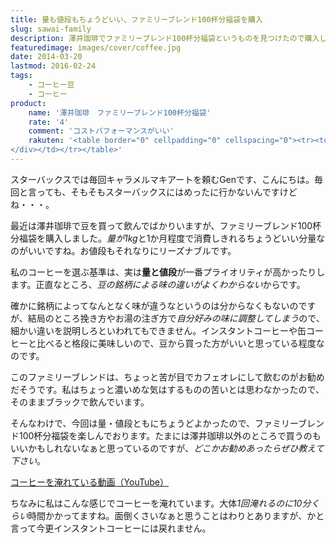 ```yaml
---
title: 量も値段もちょうどいい、ファミリーブレンド100杯分福袋を購入
slug: sawai-family
description: 澤井珈琲でファミリーブレンド100杯分福袋というものを見つけたので購入しました。豆の量が1kgとちょうどよく、値段もお手頃だったので選びました。カフェオレにするのがオススメだそうですが、そのままブラックで飲んでも充分おいしいです。
featuredimage: images/cover/coffee.jpg
date: 2014-03-20
lastmod: 2016-02-24
tags: 
    - コーヒー豆
    - コーヒー
product:
    name: '澤井珈琲　ファミリーブレンド100杯分福袋'
    rate: '4'
    comment: 'コストパフォーマンスがいい'
    rakuten: '<table border="0" cellpadding="0" cellspacing="0"><tr><td valign="top"><div style="border:1px solid;margin:0px;padding:6px 0px;width:320px;text-align:center;float:left"><a href="https://hb.afl.rakuten.co.jp/hgc/11be2770.9eec789a.11be2771.029f4a42/?pc=http%3a%2f%2fitem.rakuten.co.jp%2fsawaicoffee-tea%2ffamilybled%2f%3fscid%3daf_link_tbl&m=http%3a%2f%2fm.rakuten.co.jp%2fsawaicoffee-tea%2fn%2ffamilybled" target="_blank"><img src="https://hbb.afl.rakuten.co.jp/hgb/?pc=http%3a%2f%2fthumbnail.image.rakuten.co.jp%2f%400_mall%2fsawaicoffee-tea%2fcabinet%2fmail%2ffamily_shu03.jpg%3f_ex%3d300x300&m=http%3a%2f%2fthumbnail.image.rakuten.co.jp%2f%400_mall%2fsawaicoffee-tea%2fcabinet%2fmail%2ffamily_shu03.jpg%3f_ex%3d80x80" alt="【澤井珈琲】　送料無料　超赤字価格　ファミリーブレンド100杯分福袋" border="0" style="margin:0px;padding:0px"></a><p style="font-size:12px;line-height:1.4em;text-align:left;margin:0px;padding:2px 6px"><a href="https://hb.afl.rakuten.co.jp/hgc/11be2770.9eec789a.11be2771.029f4a42/?pc=http%3a%2f%2fitem.rakuten.co.jp%2fsawaicoffee-tea%2ffamilybled%2f%3fscid%3daf_link_tbl&m=http%3a%2f%2fm.rakuten.co.jp%2fsawaicoffee-tea%2fn%2ffamilybled" target="_blank">【澤井珈琲】　送料無料　超赤字価格　ファミリーブレンド100杯分福袋</a>
</div></td></tr></table>'
---
```


スターバックスでは毎回キャラメルマキアートを頼むGenです、こんにちは。毎回と言っても、そもそもスターバックスにはめったに行かないんですけどね・・・。

最近は澤井珈琲で豆を買って飲んでばかりいますが、ファミリーブレンド100杯分福袋を購入しました。<em>量が1kg</em>と1か月程度で消費しきれるちょうどいい分量なのがいいですね。お値段もそれなりにリーズナブルです。

私のコーヒーを選ぶ基準は、実は<strong>量と値段</strong>が一番プライオリティが高かったりします。正直なところ、<em>豆の銘柄による味の違いがよくわからない</em>からです。

確かに銘柄によってなんとなく味が違うなというのは分からなくもないのですが、結局のところ挽き方やお湯の注ぎ方で<em>自分好みの味に調整してしまう</em>ので、細かい違いを説明しろといわれてもできません。インスタントコーヒーや缶コーヒーと比べると格段に美味しいので、豆から買った方がいいと思っている程度なのです。

このファミリーブレンドは、ちょっと苦が目でカフェオレにして飲むのがお勧めだそうです。私はちょっと濃いめな気はするものの苦いとは思わなかったので、そのままブラックで飲んでいます。

そんなわけで、今回は量・値段ともにちょうどよかったので、ファミリーブレンド100杯分福袋を楽しんでおります。たまには澤井珈琲以外のところで買うのもいいかもしれないなぁと思っているのですが、<em>どこかお勧めあったらぜひ教えて下さい</em>。

<a href="https://youtu.be/SsOfK1x7XPE" target="_blank">コーヒーを淹れている動画（YouTube）</a>

ちなみに私はこんな感じでコーヒーを淹れています。大体<em>1回淹れるのに10分くらい</em>時間かかってますね。面倒くさいなぁと思うことはわりとありますが、かと言って今更インスタントコーヒーには戻れません。
